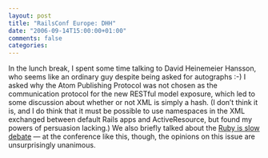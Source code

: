 ```yaml
---
layout: post
title: "RailsConf Europe: DHH"
date: "2006-09-14T15:00:00+01:00"
comments: false
categories: 
---
```


<p>In the lunch break, I spent some time talking to David Heinemeier Hansson, who seems like an ordinary guy despite being asked for autographs :-) I asked why the Atom Publishing Protocol was not chosen as the communication protocol for the new RESTful model exposure, which led to some discussion about whether or not XML is simply a hash. (I don&#8217;t think it is, and I do think that it must be possible to use namespaces in the XML exchanged between default Rails apps and ActiveResource, but found my powers of persuasion lacking.) We also briefly talked about the <a href="/blog/st/2006/09/14/is_ruby_too_slow.html">Ruby is slow debate</a> &#8212; at the conference like this, though, the opinions on this issue are unsurprisingly unanimous.</p>


